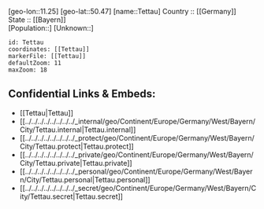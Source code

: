 ﻿---
location: [50.47,11.25] 
mapzoom: [7,12] 
mapmarker: city 
type: City
tags:
- geo/City


SpocWebEntityId: 34832
isDeleted: false
confidential: public

---
[geo-lon::11.25] 
[geo-lat::50.47] 
[name::Tettau] 
Country :: [[Germany]]  
State :: [[Bayern]]  
[Population::] 
[Unknown::] 


```leaflet
id: Tettau
coordinates: [[Tettau]] 
markerFile: [[Tettau]] 
defaultZoom: 11 
maxZoom: 18
```


## Confidential Links & Embeds: 
- [[Tettau|Tettau]]  
- [[../../../../../../../../_internal/geo/Continent/Europe/Germany/West/Bayern/City/Tettau.internal|Tettau.internal]] 
- [[../../../../../../../../_protect/geo/Continent/Europe/Germany/West/Bayern/City/Tettau.protect|Tettau.protect]] 
- [[../../../../../../../../_private/geo/Continent/Europe/Germany/West/Bayern/City/Tettau.private|Tettau.private]] 
- [[../../../../../../../../_personal/geo/Continent/Europe/Germany/West/Bayern/City/Tettau.personal|Tettau.personal]] 
- [[../../../../../../../../_secret/geo/Continent/Europe/Germany/West/Bayern/City/Tettau.secret|Tettau.secret]] 
